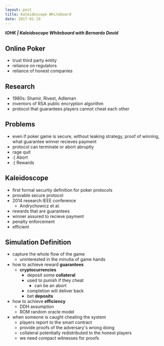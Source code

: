 ```yaml
---
layout: post
title: Kaleidoscope Whiteboard
date: 2017-01-19
---
```


***IOHK | Kaleidoscope Whiteboard with Bernardo David***

## Online Poker

- trust third party entity
- reliance on regulators
- reliance of honest companies

## Research

- 1980s: Shamir, Rivest, Adleman
- inventors of RSA public encryption algorithm
- protocol that guarantees players cannot cheat each other

## Problems

- even if poker game is secure, without leaking strategy, proof of winning, what guarantee winner recieves payment
- protocol can terminate or abort abruptly
- rage quit
- :( Abort
- :( Rewards

## Kaleidoscope

- first formal securtiy definition for poker protocols
- provable secure protocol
- 2014 research IEEE conference
	+ Andrychowicz et al.
- rewards that are guarantees
- winner assured to recieve payment
- penalty enforcement
- efficient

## Simulation Definition

- capture the whole flow of the game
	+ uninterested in the minutia of game hands
- how to achieve reward **guarantees**
	+ **cryptocurrencies**
		* deposit some **collateral**
		* used to punish if they cheat
			- can be an abort
		* completion will deliver back
		* bet **deposits**
- how to achieve **efficiency**
	+ DDH assumption
	+ ROM random oracle model
- when someone is caught cheating the system
	+ players report to the smart contract
	+ provide proofs of the adversary's wrong doing
	+ collateral potentially redistributed to the honest players
	+ we need compact witnesses for proofs
